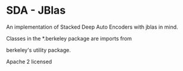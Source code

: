 SDA - JBlas
=========================


An implementation of Stacked Deep Auto Encoders with jblas in mind.

Classes in the *.berkeley package are imports from 

berkeley's utility package.



Apache 2 licensed
